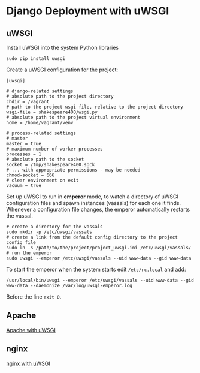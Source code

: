 # Django Deployment with uWSGI

## uWSGI

Install uWSGI into the system Python libraries
```
sudo pip install uwsgi
```

Create a uWSGI configuration for the project:
```
[uwsgi]

# django-related settings
# absolute path to the project directory
chdir = /vagrant
# path to the project wsgi file, relative to the project directory
wsgi-file = shakespeare400/wsgi.py
# absolute path to the project virtual environment
home = /home/vagrant/venv

# process-related settings
# master
master = true
# maximum number of worker processes
processes = 1
# absolute path to the socket
socket = /tmp/shakespeare400.sock
# ... with appropriate permissions - may be needed
chmod-socket = 666
# clear environment on exit
vacuum = true
```

Set up uWSGI to run in **emperor** mode, to watch a directory of uWSGI configuration files and spawn instances (vassals) for each one it finds. Whenever a configuration file changes, the emperor automatically restarts the vassal.
```
# create a directory for the vassals
sudo mkdir -p /etc/uwsgi/vassals
# create a link from the default config directory to the project config file
sudo ln -s /path/to/the/project/project_uwsgi.ini /etc/uwsgi/vassals/
# run the emperor
sudo uwsgi --emperor /etc/uwsgi/vassals --uid www-data --gid www-data 
```

To start the emperor when the system starts edit `/etc/rc.local` and add:
```
/usr/local/bin/uwsgi --emperor /etc/uwsgi/vassals --uid www-data --gid www-data --daemonize /var/log/uwsgi-emperor.log
```

Before the line `exit 0`.

## Apache
[Apache with uWSGI](https://uwsgi.readthedocs.org/en/latest/Apache.html)

## nginx
[nginx with uWSGI](https://uwsgi.readthedocs.org/en/latest/tutorials/Django_and_nginx.html)
